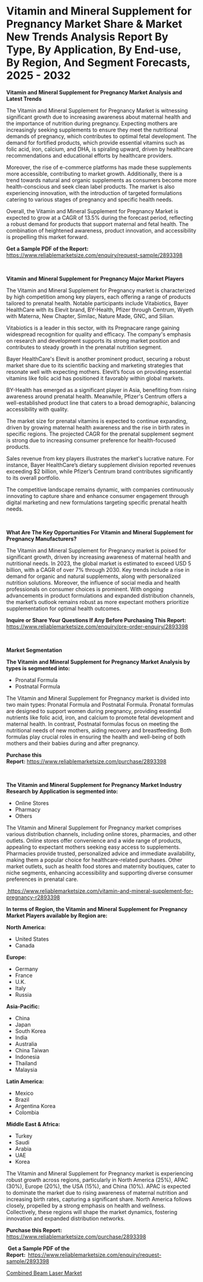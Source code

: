 <p><h1>Vitamin and Mineral Supplement for Pregnancy Market Share & Market New Trends Analysis Report By Type, By Application, By End-use, By Region, And Segment Forecasts, 2025 - 2032</h1></p><p><strong>Vitamin and Mineral Supplement for Pregnancy Market Analysis and Latest Trends</strong></p>
<p><p>The Vitamin and Mineral Supplement for Pregnancy Market is witnessing significant growth due to increasing awareness about maternal health and the importance of nutrition during pregnancy. Expecting mothers are increasingly seeking supplements to ensure they meet the nutritional demands of pregnancy, which contributes to optimal fetal development. The demand for fortified products, which provide essential vitamins such as folic acid, iron, calcium, and DHA, is spiraling upward, driven by healthcare recommendations and educational efforts by healthcare providers. </p><p>Moreover, the rise of e-commerce platforms has made these supplements more accessible, contributing to market growth. Additionally, there is a trend towards natural and organic supplements as consumers become more health-conscious and seek clean label products. The market is also experiencing innovation, with the introduction of targeted formulations catering to various stages of pregnancy and specific health needs.</p><p>Overall, the Vitamin and Mineral Supplement for Pregnancy Market is expected to grow at a CAGR of 13.5% during the forecast period, reflecting a robust demand for products that support maternal and fetal health. The combination of heightened awareness, product innovation, and accessibility is propelling this market forward.</p></p>
<p><strong>Get a Sample PDF of the Report:&nbsp;</strong> <a href="https://www.reliablemarketsize.com/enquiry/request-sample/2893398?utm_campaign=3365&utm_medium=2&utm_source=Github&utm_content=ia&utm_term=15032025&utm_id=vitamin-and-mineral-supplement-for-pregnancy">https://www.reliablemarketsize.com/enquiry/request-sample/2893398</a></p>
<p>&nbsp;</p>
<p><strong>Vitamin and Mineral Supplement for Pregnancy Major Market Players</strong></p>
<p><p>The Vitamin and Mineral Supplement for Pregnancy market is characterized by high competition among key players, each offering a range of products tailored to prenatal health. Notable participants include Vitabiotics, Bayer HealthCare with its Elevit brand, BY-Health, Pfizer through Centrum, Wyeth with Materna, New Chapter, Similac, Nature Made, GNC, and Silian.</p><p>Vitabiotics is a leader in this sector, with its Pregnacare range gaining widespread recognition for quality and efficacy. The company's emphasis on research and development supports its strong market position and contributes to steady growth in the prenatal nutrition segment.</p><p>Bayer HealthCare's Elevit is another prominent product, securing a robust market share due to its scientific backing and marketing strategies that resonate well with expecting mothers. Elevit’s focus on providing essential vitamins like folic acid has positioned it favorably within global markets.</p><p>BY-Health has emerged as a significant player in Asia, benefiting from rising awareness around prenatal health. Meanwhile, Pfizer's Centrum offers a well-established product line that caters to a broad demographic, balancing accessibility with quality.</p><p>The market size for prenatal vitamins is expected to continue expanding, driven by growing maternal health awareness and the rise in birth rates in specific regions. The projected CAGR for the prenatal supplement segment is strong due to increasing consumer preference for health-focused products.</p><p>Sales revenue from key players illustrates the market's lucrative nature. For instance, Bayer HealthCare’s dietary supplement division reported revenues exceeding $2 billion, while Pfizer’s Centrum brand contributes significantly to its overall portfolio.</p><p>The competitive landscape remains dynamic, with companies continuously innovating to capture share and enhance consumer engagement through digital marketing and new formulations targeting specific prenatal health needs.</p></p>
<p>&nbsp;</p>
<p><strong>What Are The Key Opportunities For Vitamin and Mineral Supplement for Pregnancy Manufacturers?</strong></p>
<p><p>The Vitamin and Mineral Supplement for Pregnancy market is poised for significant growth, driven by increasing awareness of maternal health and nutritional needs. In 2023, the global market is estimated to exceed USD 5 billion, with a CAGR of over 7% through 2030. Key trends include a rise in demand for organic and natural supplements, along with personalized nutrition solutions. Moreover, the influence of social media and health professionals on consumer choices is prominent. With ongoing advancements in product formulations and expanded distribution channels, the market’s outlook remains robust as more expectant mothers prioritize supplementation for optimal health outcomes.</p></p>
<p><strong>Inquire or Share Your Questions If Any Before Purchasing This Report:</strong> <a href="https://www.reliablemarketsize.com/enquiry/pre-order-enquiry/2893398?utm_campaign=3365&utm_medium=2&utm_source=Github&utm_content=ia&utm_term=15032025&utm_id=vitamin-and-mineral-supplement-for-pregnancy">https://www.reliablemarketsize.com/enquiry/pre-order-enquiry/2893398</a></p>
<p>&nbsp;</p>
<p><strong>Market Segmentation</strong></p>
<p><strong>The Vitamin and Mineral Supplement for Pregnancy Market Analysis by types is segmented into:</strong></p>
<p><ul><li>Pronatal Formula</li><li>Postnatal Formula</li></ul></p>
<p><p>The Vitamin and Mineral Supplement for Pregnancy market is divided into two main types: Pronatal Formula and Postnatal Formula. Pronatal formulas are designed to support women during pregnancy, providing essential nutrients like folic acid, iron, and calcium to promote fetal development and maternal health. In contrast, Postnatal formulas focus on meeting the nutritional needs of new mothers, aiding recovery and breastfeeding. Both formulas play crucial roles in ensuring the health and well-being of both mothers and their babies during and after pregnancy.</p></p>
<p><strong>Purchase this Report:&nbsp;</strong><a href="https://www.reliablemarketsize.com/purchase/2893398?utm_campaign=3365&utm_medium=2&utm_source=Github&utm_content=ia&utm_term=15032025&utm_id=vitamin-and-mineral-supplement-for-pregnancy">https://www.reliablemarketsize.com/purchase/2893398</a></p>
<p>&nbsp;</p>
<p><strong>The Vitamin and Mineral Supplement for Pregnancy Market Industry Research by Application is segmented into:</strong></p>
<p><ul><li>Online Stores</li><li>Pharmacy</li><li>Others</li></ul></p>
<p><p>The Vitamin and Mineral Supplement for Pregnancy market comprises various distribution channels, including online stores, pharmacies, and other outlets. Online stores offer convenience and a wide range of products, appealing to expectant mothers seeking easy access to supplements. Pharmacies provide trusted, personalized advice and immediate availability, making them a popular choice for healthcare-related purchases. Other market outlets, such as health food stores and maternity boutiques, cater to niche segments, enhancing accessibility and supporting diverse consumer preferences in prenatal care.</p></p>
<p><a href="https://www.reliablemarketsize.com/vitamin-and-mineral-supplement-for-pregnancy-r2893398?utm_campaign=3365&utm_medium=2&utm_source=Github&utm_content=ia&utm_term=15032025&utm_id=vitamin-and-mineral-supplement-for-pregnancy">&nbsp;https://www.reliablemarketsize.com/vitamin-and-mineral-supplement-for-pregnancy-r2893398</a></p>
<p><strong>In terms of Region, the Vitamin and Mineral Supplement for Pregnancy Market Players available by Region are:</strong></p>
<p>
    <p> <strong> North America: </strong>
        <ul>
            <li>United States</li>
            <li>Canada</li>
        </ul>
        </p> 
    <p> <strong> Europe: </strong>
        <ul>
            <li>Germany</li>
            <li>France</li>
            <li>U.K.</li>
            <li>Italy</li>
            <li>Russia</li>
        </ul>
        </p> 
    <p> <strong> Asia-Pacific: </strong>
        <ul>
            <li>China</li>
            <li>Japan</li>
            <li>South Korea</li>
            <li>India</li>
            <li>Australia</li>
            <li>China Taiwan</li>
            <li>Indonesia</li>
            <li>Thailand</li>
            <li>Malaysia</li>
        </ul>
        </p> 
    <p> <strong> Latin America: </strong>
        <ul>
            <li>Mexico</li>
            <li>Brazil</li>
            <li>Argentina Korea</li>
            <li>Colombia</li>
        </ul>
        </p> 
    <p> <strong> Middle East & Africa: </strong>
        <ul>
            <li>Turkey</li>
            <li>Saudi</li>
            <li>Arabia</li>
            <li>UAE</li>
            <li>Korea</li>
        </ul>
    </p>
    </p>
<p><p>The Vitamin and Mineral Supplement for Pregnancy market is experiencing robust growth across regions, particularly in North America (25%), APAC (30%), Europe (20%), the USA (15%), and China (10%). APAC is expected to dominate the market due to rising awareness of maternal nutrition and increasing birth rates, capturing a significant share. North America follows closely, propelled by a strong emphasis on health and wellness. Collectively, these regions will shape the market dynamics, fostering innovation and expanded distribution networks.</p></p>
<p><strong>Purchase this Report: </strong><a href="https://www.reliablemarketsize.com/purchase/2893398?utm_campaign=3365&utm_medium=2&utm_source=Github&utm_content=ia&utm_term=15032025&utm_id=vitamin-and-mineral-supplement-for-pregnancy">https://www.reliablemarketsize.com/purchase/2893398</a></p>
<p>&nbsp;<strong>Get a Sample PDF of the Report:&nbsp;&nbsp;</strong><a href="https://www.reliablemarketsize.com/enquiry/request-sample/2893398?utm_campaign=3365&utm_medium=2&utm_source=Github&utm_content=ia&utm_term=15032025&utm_id=vitamin-and-mineral-supplement-for-pregnancy">https://www.reliablemarketsize.com/enquiry/request-sample/2893398</a></p>
<p><strong></strong></p>
<p><p><a href="https://github.com/alejnaouare/Market-Research-Report-List-1/blob/main/combined-beam-laser-market.md?utm_campaign=3365&utm_medium=2&utm_source=Github&utm_content=ia&utm_term=15032025&utm_id=vitamin-and-mineral-supplement-for-pregnancy">Combined Beam Laser Market</a></p></p>